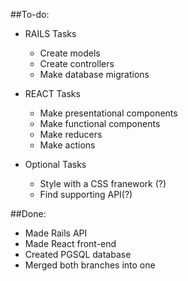 ##To-do:

- RAILS Tasks 
    - Create models
    - Create controllers
    - Make database migrations

- REACT Tasks
    - Make presentational components
    - Make functional components
    - Make reducers
    - Make actions

- Optional Tasks
    - Style with a CSS franework (?)
    - Find supporting API(?)

##Done:

- Made Rails API
- Made React front-end
- Created PGSQL database
- Merged both branches into one